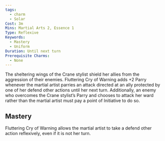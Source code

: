 ```yaml
---
tags:
  - charm
  - Solar
Cost: 3m
Mins: Martial Arts 2, Essence 1
Type: Reflexive
Keywords:
  - Mastery
  - Uniform
Duration: Until next turn
Prerequisite Charms:
  - None
---
```

The sheltering wings of the Crane stylist shield her allies from the aggression of their enemies. Fluttering Cry of Warning adds +2 Parry whenever the martial artist parries an attack directed at an ally protected by one of her defend other actions until her next turn. Additionally, an enemy who overcomes the Crane stylist’s Parry and chooses to attack her ward rather than the martial artist must pay a point of Initiative to do so. 

## Mastery

Fluttering Cry of Warning allows the martial artist to take a defend other action reflexively, even if it is not her turn.